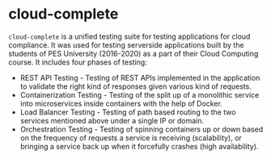 # cloud-complete

`cloud-complete` is a unified testing suite for testing applications for cloud compliance. It was used for testing serverside applications built by the students of PES University (2016-2020) as a part of their Cloud Computing course. It includes four phases of testing:

* REST API Testing - Testing of REST APIs implemented in the application to validate the right kind of responses given various kind of requests.
* Containerization Testing - Testing of the split up of a monolithic service into microservices inside containers with the help of Docker.
* Load Balancer Testing - Testing of path based routing to the two services mentioned above under a single IP or domain.
* Orchestration Testing - Testing of spinning containers up or down based on the frequency of requests a service is receiving (scalability), or bringing a service back up when it forcefully crashes (high availability).
